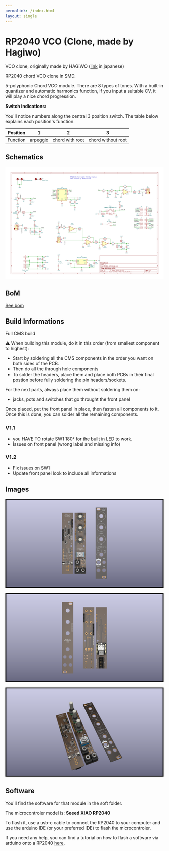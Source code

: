 ```yaml
---
permalink: /index.html
layout: single
---
```


# RP2040 VCO (Clone, made by Hagiwo)

VCO clone, originally made by HAGIWO ([link](https://note.com/solder_state/n/n64b91a171218) in japanese)

RP2040 chord VCO clone in SMD.

5-polyphonic Chord VCO module.
There are 8 types of tones.
With a built-in quantizer and automatic harmonics function, if you input a suitable CV, it will play a nice chord progression.

**Switch indications:**

You'll notice numbers along the central 3 position switch. The table below explains each position's function. 

| Position |     1    |        2        |          3         |
|----------|:--------:|:---------------:|:------------------:|
| Function | arpeggio | chord with root | chord without root |


## Schematics

![RP2040 VCO schematic](documentation/image/RP2040-VCO--Schematic.svg)

## BoM

[See bom](documentation/bom/RP2040-VCO_V1.2--iBoM.html)

## Build Informations

Full CMS build

:warning: When building this module, do it in this order (from smallest component to highest):

- Start by soldering all the CMS components in the order you want on both sides of the PCB.
- Then do all the through hole components
- To solder the headers, place them and place both PCBs in their final postion before fully soldering the pin headers/sockets.

For the next parts, always place them without soldering them on: 
- jacks, pots and switches that go throught the front panel

Once placed, put the front panel in place, then fasten all components to it. Once this is done, you can solder all the remaining components.

### V1.1
- you HAVE TO rotate SW1 180° for the built in LED to work.
- Issues on front panel (wrong label and missing info)

### V1.2
 - Fix issues on SW1
 - Update front panel look to include all informations

## Images

![3D (front)](documentation/image/RP2040-VCO-3D_top.png)

![3D (back)](documentation/image/RP2040-VCO-3D_bottom.png)

![3D (iso)](documentation/image/RP2040-VCO-3D_top30deg.png)

## Software

You'll find the software for that module in the soft folder.

The microcontroler model is: **Seeed XIAO RP2040**

To flash it, use a usb-c cable to connect the RP2040 to your computer and use the arduino IDE (or your preferred IDE) to flash the microcontroler.

If you need any help, you can find a tutorial on how to flash a software via arduino onto a RP2040 [here](https://wiki.seeedstudio.com/XIAO-RP2040-with-Arduino/).